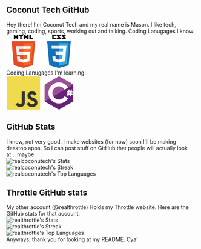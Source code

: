 ## Coconut Tech GitHub
Hey there! I'm Coconut Tech and my real name is Mason. 
I like tech, gaming, coding, sports, working out and talking. 
Coding Lanugages I know: 
<img src="https://raw.githubusercontent.com/devicons/devicon/master/icons/html5/html5-original-wordmark.svg" height="90" width="auto">
<img src="https://raw.githubusercontent.com/devicons/devicon/master/icons/css3/css3-original-wordmark.svg" height="90" width="auto">
<br>
Coding Lanugages I'm learning:
<br>
<img src="https://raw.githubusercontent.com/devicons/devicon/master/icons/javascript/javascript-original.svg" height="90" width="auto">
<img src="https://raw.githubusercontent.com/devicons/devicon/master/icons/csharp/csharp-original.svg" height="90" width="auto">
## GitHub Stats
I know, not very good. I make websites (for now) soon I'll be making desktop apps. So I can post stuff on GitHub that people will actually look at... maybe.
<br>
![realcoconutech's Stats](https://github-readme-stats.vercel.app/api?username=realcoconutech&theme=vue-dark&show_icons=true&hide_border=false&count_private=true)
<br>
![realcoconutech's Streak](https://github-readme-streak-stats.herokuapp.com/?user=realcoconutech&theme=vue-dark&hide_border=false)
<br>
![realcoconutech's Top Languages](https://github-readme-stats.vercel.app/api/top-langs/?username=realcoconutech&theme=vue-dark&show_icons=true&hide_border=false&layout=compact)
<br>
## Throttle GitHub stats
My other account (@realthrottle) Holds my Throttle website. Here are the GitHub stats for that account.
<br>
![realthrottle's Stats](https://github-readme-stats.vercel.app/api?username=realthrottle&theme=vue-dark&show_icons=true&hide_border=false&count_private=true)
<br>
![realthrottle's Streak](https://github-readme-streak-stats.herokuapp.com/?user=realthrottle&theme=vue-dark&hide_border=false)
<br>
![realthrottle's Top Languages](https://github-readme-stats.vercel.app/api/top-langs/?username=realthrottle&theme=vue-dark&show_icons=true&hide_border=false&layout=compact)
<br>
Anyways, thank you for looking at my README. Cya!
